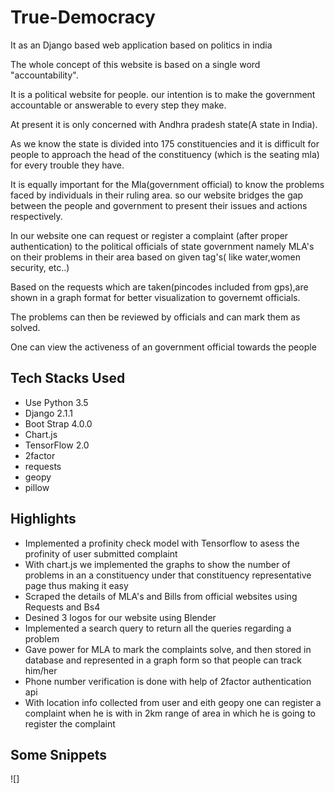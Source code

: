 # True-Democracy
<p>It as an Django based web application based on politics in india</p>
<p>The whole concept of this website is based on a single word "accountability".</p>
<p>It is a political website for people.
our intention is to make the government accountable or answerable to every step
they make.</p>
<p>At present it is only concerned with Andhra pradesh state(A state in India).</p>
<p>As we know the state is divided into 175 constituencies and it is difficult for people to
approach the head of the constituency (which is the seating mla) for every trouble
they have.</p>
<p>It is equally important for the Mla(government official) to know the problems faced by individuals in their
ruling area. so our website bridges the gap between the people and government to
present their issues and actions respectively.</p>
<p>In our website one can request or register a complaint (after proper authentication) to the political officials of state government namely MLA's on their problems in their area based on given tag's( like water,women security, etc..)</p>
<p>Based on the requests which are taken(pincodes included from gps),are shown in a graph format for better visualization to governemt officials.</p>
<p>The problems can then be reviewed by officials and can mark them as solved.</p>
<p>One can view the activeness of an government official towards the people</p>

## Tech Stacks Used
- Use Python 3.5
- Django 2.1.1
- Boot Strap 4.0.0
- Chart.js
- TensorFlow 2.0
- 2factor
- requests
- geopy
- pillow

## Highlights
- Implemented a profinity check model with Tensorflow to asess the profinity of user submitted complaint
- With chart.js we implemented the graphs to show the number of problems in an a constituency under that constituency representative page thus making it easy
- Scraped the details of MLA's and Bills from official websites using Requests and Bs4
- Desined 3 logos for our website using Blender
- Implemented a search query to return all the queries regarding a problem
- Gave power for MLA to mark the complaints solve, and then stored in database and represented in a graph form so that people can track him/her
- Phone number verification is done with help of 2factor authentication api
- With location info collected from user and eith geopy one can register a complaint when he is with in 2km range of area in which he is going to register the complaint
## Some Snippets
![]
